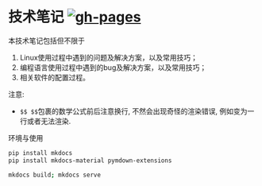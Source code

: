 # 技术笔记 [![gh-pages](https://github.com/Lightblues/techNotes/actions/workflows/gh-pages.yml/badge.svg)](https://github.com/Lightblues/techNotes/actions/workflows/gh-pages.yml)

本技术笔记包括但不限于

1. Linux使用过程中遇到的问题及解决方案，以及常用技巧；
2. 编程语言使用过程中遇到的bug及解决方案，以及常用技巧；
3. 相关软件的配置过程。

注意:

- `$$ $$`包裹的数学公式前后注意换行, 不然会出现奇怪的渲染错误, 例如变为一行或者无法渲染.

环境与使用

```bash
pip install mkdocs
pip install mkdocs-material pymdown-extensions

mkdocs build; mkdocs serve
```
